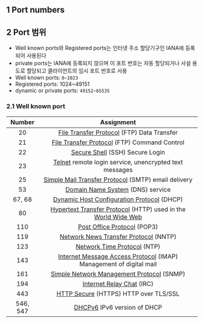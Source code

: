 ## 1 Port numbers





## 2 Port 범위

* Well known ports와 Registered ports는 인터넷 주소 할당기구인 IANA에 등록되어 사용된다
* private ports는 IANA에 등록되지 않으며 이 포트 번호는 자동 할당되거나 사설 용도로 할당되고 클라이언트의 임시 포트 번호로 사용
* Well known ports: `0~1023`
* Registered ports: 1024~49151
* dynamic or private ports: `49152~65535`



### 2.1 Well known port

|  Number  |                          Assignment                          |
| :------: | :----------------------------------------------------------: |
|    20    | [File Transfer Protocol](https://en.wikipedia.org/wiki/File_Transfer_Protocol) (FTP) Data Transfer |
|    21    | [File Transfer Protocol](https://en.wikipedia.org/wiki/File_Transfer_Protocol) (FTP) Command Control |
|    22    | [Secure Shell](https://en.wikipedia.org/wiki/Secure_Shell) (SSH) Secure Login |
|    23    | [Telnet](https://en.wikipedia.org/wiki/Telnet) remote login service, unencrypted text messages |
|    25    | [Simple Mail Transfer Protocol](https://en.wikipedia.org/wiki/Simple_Mail_Transfer_Protocol) (SMTP) email delivery |
|    53    | [Domain Name System](https://en.wikipedia.org/wiki/Domain_Name_System) (DNS) service |
|  67, 68  | [Dynamic Host Configuration Protocol](https://en.wikipedia.org/wiki/Dynamic_Host_Configuration_Protocol) (DHCP) |
|    80    | [Hypertext Transfer Protocol](https://en.wikipedia.org/wiki/Hypertext_Transfer_Protocol) (HTTP) used in the [World Wide Web](https://en.wikipedia.org/wiki/World_Wide_Web) |
|   110    | [Post Office Protocol](https://en.wikipedia.org/wiki/Post_Office_Protocol) (POP3) |
|   119    | [Network News Transfer Protocol](https://en.wikipedia.org/wiki/Network_News_Transfer_Protocol) (NNTP) |
|   123    | [Network Time Protocol](https://en.wikipedia.org/wiki/Network_Time_Protocol) (NTP) |
|   143    | [Internet Message Access Protocol](https://en.wikipedia.org/wiki/Internet_Message_Access_Protocol) (IMAP) Management of digital mail |
|   161    | [Simple Network Management Protocol](https://en.wikipedia.org/wiki/Simple_Network_Management_Protocol) (SNMP) |
|   194    | [Internet Relay Chat](https://en.wikipedia.org/wiki/Internet_Relay_Chat) (IRC) |
|   443    | [HTTP Secure](https://en.wikipedia.org/wiki/HTTP_Secure) (HTTPS) HTTP over TLS/SSL |
| 546, 547 | [DHCPv6](https://en.wikipedia.org/wiki/DHCPv6) IPv6 version of DHCP |
